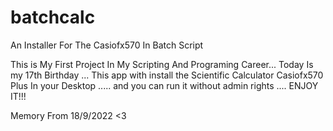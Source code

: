 # batchcalc
An Installer For The Casiofx570 In Batch Script

This is My First Project In My Scripting And Programing Career... Today Is my 17th Birthday ... This app with install the Scientific Calculator Casiofx570 Plus 
In your Desktop ..... and you can run it without admin rights .... ENJOY IT!!!

Memory From 18/9/2022 <3
